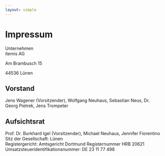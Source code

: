 ```yaml
---
layout: simple
---
```


Impressum
=========================

Unternehmen<br/>
itemis AG<br/>

Am Brambusch 15

44536 Lünen

Vorstand
------------------------------
Jens Wagener (Vorsitzender), Wolfgang Neuhaus, Sebastian Neus, Dr. Georg Pietrek, Jens Trompeter

Aufsichtsrat
------------------------------
Prof. Dr. Burkhard Igel (Vorsitzender), Michael Neuhaus, Jennifer Fiorentino<br/>
Sitz der Gesellschaft: Lünen<br/>
Registergericht: Amtsgericht Dortmund Registernummer HRB 20621<br/>
Umsatzsteueridentifikationsnummer: DE 23 11 77 498
